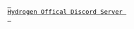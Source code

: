 [<kbd> <br> Hydrogen Offical Discord Server <br> </kbd>][Hydrogen]

[Hydrogen]: https://discord.com/invite/Hydrogen

